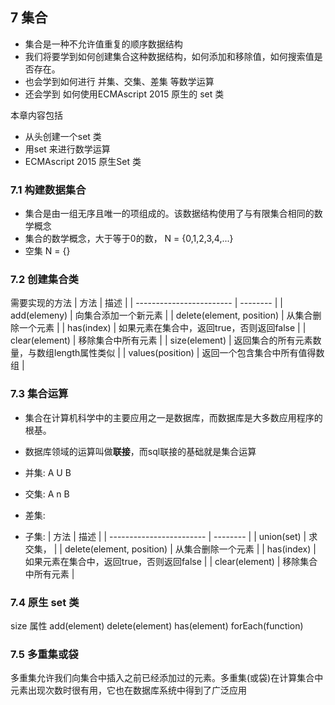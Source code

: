 ## 7 集合
- 集合是一种不允许值重复的顺序数据结构
- 我们将要学到如何创建集合这种数据结构，如何添加和移除值，如何搜索值是否存在。
- 也会学到如何进行 并集、交集、差集 等数学运算
- 还会学到 如何使用ECMAscript 2015 原生的 set 类

本章内容包括
- 从头创建一个set 类
- 用set 来进行数学运算
- ECMAscript 2015 原生Set 类

### 7.1 构建数据集合
- 集合是由一组无序且唯一的项组成的。该数据结构使用了与有限集合相同的数学概念
- 集合的数学概念，大于等于0的数， N = {0,1,2,3,4,...}
- 空集 N = {}

### 7.2 创建集合类
需要实现的方法
| 方法      |  描述     |
| ------------------------  | -------- |
| add(elemeny)             | 向集合添加一个新元素 |
| delete(element, position) | 从集合删除一个元素 |
| has(index)       | 如果元素在集合中，返回true，否则返回false |
| clear(element)           | 移除集合中所有元素 |
| size(element)          | 返回集合的所有元素数量，与数组length属性类似 |
| values(position)        | 返回一个包含集合中所有值得数组 |

### 7.3 集合运算
- 集合在计算机科学中的主要应用之一是数据库，而数据库是大多数应用程序的根基。
- 数据库领域的运算叫做**联接**，而sql联接的基础就是集合运算

- 并集: A U B
- 交集: A n B
- 差集: 
- 子集:
| 方法      |  描述     |
| ------------------------  | -------- |
| union(set)                | 求交集， |
| delete(element, position) | 从集合删除一个元素 |
| has(index)                | 如果元素在集合中，返回true，否则返回false |
| clear(element)            | 移除集合中所有元素 |

<!-- 纯函数， 对当前实例和传入的参数不做修改，返回新的实例和参数 -->


### 7.4 原生 set 类
size 属性
add(element)
delete(element)
has(element)
forEach(function)

### 7.5 多重集或袋
多重集允许我们向集合中插入之前已经添加过的元素。多重集(或袋)在计算集合中元素出现次数时很有用，它也在数据库系统中得到了广泛应用